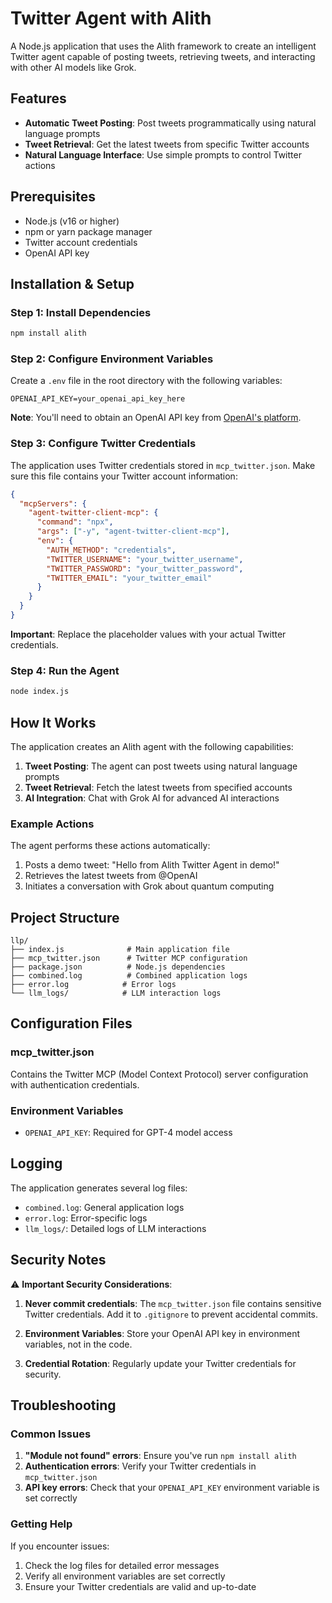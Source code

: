 # Twitter Agent with Alith

A Node.js application that uses the Alith framework to create an intelligent Twitter agent capable of posting tweets, retrieving tweets, and interacting with other AI models like Grok.

## Features

- **Automatic Tweet Posting**: Post tweets programmatically using natural language prompts
- **Tweet Retrieval**: Get the latest tweets from specific Twitter accounts
- **Natural Language Interface**: Use simple prompts to control Twitter actions

## Prerequisites

- Node.js (v16 or higher)
- npm or yarn package manager
- Twitter account credentials
- OpenAI API key

## Installation & Setup

### Step 1: Install Dependencies

```bash
npm install alith
```

### Step 2: Configure Environment Variables

Create a `.env` file in the root directory with the following variables:

```env
OPENAI_API_KEY=your_openai_api_key_here
```

**Note**: You'll need to obtain an OpenAI API key from [OpenAI's platform](https://platform.openai.com/api-keys).

### Step 3: Configure Twitter Credentials

The application uses Twitter credentials stored in `mcp_twitter.json`. Make sure this file contains your Twitter account information:

```json
{
  "mcpServers": {
    "agent-twitter-client-mcp": {
      "command": "npx",
      "args": ["-y", "agent-twitter-client-mcp"],
      "env": {
        "AUTH_METHOD": "credentials",
        "TWITTER_USERNAME": "your_twitter_username",
        "TWITTER_PASSWORD": "your_twitter_password",
        "TWITTER_EMAIL": "your_twitter_email"
      }
    }
  }
}
```

**Important**: Replace the placeholder values with your actual Twitter credentials.

### Step 4: Run the Agent

```bash
node index.js
```

## How It Works

The application creates an Alith agent with the following capabilities:

1. **Tweet Posting**: The agent can post tweets using natural language prompts
2. **Tweet Retrieval**: Fetch the latest tweets from specified accounts
3. **AI Integration**: Chat with Grok AI for advanced AI interactions

### Example Actions

The agent performs these actions automatically:

1. Posts a demo tweet: "Hello from Alith Twitter Agent in demo!"
2. Retrieves the latest tweets from @OpenAI
3. Initiates a conversation with Grok about quantum computing

## Project Structure

```
llp/
├── index.js              # Main application file
├── mcp_twitter.json      # Twitter MCP configuration
├── package.json          # Node.js dependencies
├── combined.log          # Combined application logs
├── error.log            # Error logs
└── llm_logs/            # LLM interaction logs
```

## Configuration Files

### mcp_twitter.json
Contains the Twitter MCP (Model Context Protocol) server configuration with authentication credentials.

### Environment Variables
- `OPENAI_API_KEY`: Required for GPT-4 model access

## Logging

The application generates several log files:
- `combined.log`: General application logs
- `error.log`: Error-specific logs
- `llm_logs/`: Detailed logs of LLM interactions

## Security Notes

⚠️ **Important Security Considerations**:

1. **Never commit credentials**: The `mcp_twitter.json` file contains sensitive Twitter credentials. Add it to `.gitignore` to prevent accidental commits.

2. **Environment Variables**: Store your OpenAI API key in environment variables, not in the code.

3. **Credential Rotation**: Regularly update your Twitter credentials for security.

## Troubleshooting

### Common Issues

1. **"Module not found" errors**: Ensure you've run `npm install alith`
2. **Authentication errors**: Verify your Twitter credentials in `mcp_twitter.json`
3. **API key errors**: Check that your `OPENAI_API_KEY` environment variable is set correctly

### Getting Help

If you encounter issues:
1. Check the log files for detailed error messages
2. Verify all environment variables are set correctly
3. Ensure your Twitter credentials are valid and up-to-date
